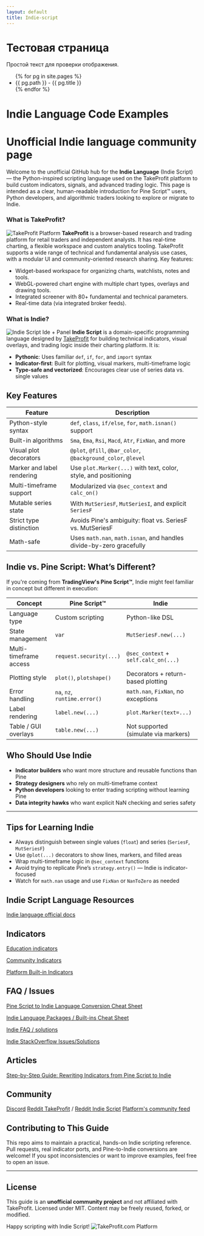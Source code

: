 ```yaml
---
layout: default
title: Indie-script
---
```


# Тестовая страница

Простой текст для проверки отображения.
<ul>
  {% for pg in site.pages %}
    <li>{{ pg.path }} - {{ pg.title }}</li>
  {% endfor %}
</ul>


# Indie Language Code Examples
# Unofficial Indie language community page

Welcome to the unofficial GitHub hub for the **Indie Language** (Indie Script) — the Python-inspired scripting language used on the TakeProfit platform to build custom indicators, signals, and advanced trading logic. This page is intended as a clear, human-readable introduction for Pine Script™ users, Python developers, and algorithmic traders looking to explore or migrate to Indie.

### What is TakeProfit?
![TakeProfit Platform](image-1.png)
**TakeProfit** is a browser-based research and trading platform for retail traders and independent analysts. It has real-time charting, a flexible workspace and custom analytics tooling. TakeProfit supports a wide range of technical and fundamental analysis use cases, with a modular UI and community-oriented research sharing. Key features:

* Widget-based workspace for organizing charts, watchlists, notes and tools.
* WebGL-powered chart engine with multiple chart types, overlays and drawing tools.
* Integrated screener with 80+ fundamental and technical parameters.
* Real-time data (via integrated broker feeds).

### What is Indie?
![Indie Script Ide + Panel](image-2.png)
**Indie Script** is a domain-specific programming language designed by [TakeProfit](https://takeprofit.com) for building technical indicators, visual overlays, and trading logic inside their charting platform. It is:

* **Pythonic**: Uses familiar `def`, `if`, `for`, and `import` syntax
* **Indicator-first**: Built for plotting, visual markers, multi-timeframe logic
* **Type-safe and vectorized**: Encourages clear use of series data vs. single values

## Key Features

| Feature | Description |
| ------- | ----------- |
| Python-style syntax | `def`, `class`, `if/else`, `for`, `math.isnan()` support |
| Built-in algorithms | `Sma`, `Ema`, `Rsi`, `Macd`, `Atr`, `FixNan`, and more |
| Visual plot decorators | `@plot`, `@fill`, `@bar_color`, `@background_color`, `@level` |
| Marker and label rendering | Use `plot.Marker(...)` with text, color, style, and positioning |
| Multi-timeframe support | Modularized via `@sec_context` and `calc_on()` |
| Mutable series state | With `MutSeriesF`, `MutSeriesI`, and explicit `SeriesF` |
| Strict type distinction | Avoids Pine's ambiguity: float vs. SeriesF vs. MutSeriesF |
| Math-safe | Uses `math.nan`, `math.isnan`, and handles divide-by-zero gracefully |

## Indie vs. Pine Script: What’s Different?

If you're coming from **TradingView's Pine Script™**, Indie might feel familiar in concept but different in execution:

| Concept | Pine Script™ | Indie |
| ------- | ------------ | ----- |
| Language type | Custom scripting | Python-like DSL |
| State management | `var` | `MutSeriesF.new(...)` |
| Multi-timeframe access | `request.security(...)` | `@sec_context` + `self.calc_on(...)` |
| Plotting style | `plot()`, `plotshape()` | Decorators + return-based plotting |
| Error handling | `na`, `nz`, `runtime.error()` | `math.nan`, `FixNan`, no exceptions |
| Label rendering | `label.new(...)` | `plot.Marker(text=...)` |
| Table / GUI overlays | `table.new(...)` | Not supported (simulate via markers) |

## Who Should Use Indie

* **Indicator builders** who want more structure and reusable functions than Pine
* **Strategy designers** who rely on multi-timeframe context
* **Python developers** looking to enter trading scripting without learning Pine
* **Data integrity hawks** who want explicit NaN checking and series safety

***

## Tips for Learning Indie

* Always distinguish between single values (`float`) and series (`SeriesF`, `MutSeriesF`)
* Use `@plot(...)` decorators to show lines, markers, and filled areas
* Wrap multi-timeframe logic in `@sec_context` functions
* Avoid trying to replicate Pine’s `strategy.entry()` — Indie is indicator-focused
* Watch for `math.nan` usage and use `FixNan` or `NanToZero` as needed

## Indie Script Language Resources

[Indie language official docs](https://takeprofit.com/docs/indie/What-is-Indie)

## Indicators

[Education indicators](https://github.com/pavkopavlo/Indie-language-code-examples/tree/master/indicators)

[Community Indicators](https://takeprofit.com/indicators)

[Platform Built-in Indicators](https://takeprofit.com/docs/indie/Code-examples/built-in-indicators)


## FAQ / Issues

[Pine Script to Indie Language Conversion Cheat Sheet](https://github.com/pavkopavlo/Indie-language-code-examples/tree/master/docs)

[Indie Language Packages / Built-ins Cheat Sheet](https://github.com/pavkopavlo/Indie-language-code-examples/tree/master/docs#indie-language-packages--built-ins-cheat-sheet)

[Indie FAQ / solutions](https://github.com/pavkopavlo/Indie-language-code-examples/blob/master/docs/indie-FAQ.md)

[Indie StackOverflow Issues/Solutions](https://stackoverflow.com/questions/tagged/indie)

## Articles

[Step-by-Step Guide: Rewriting Indicators from Pine Script to Indie](https://www.reddit.com/r/IndieLang/comments/1j4xss4/stepbystep_guide_rewriting_indicators_from_pine/)



## Community

[Discord](https://discord.gg/WVk8TjwU7p)
[Reddit TakeProfit](https://www.reddit.com/r/TakeProfit/) / [Reddit Indie Script](https://www.reddit.com/r/IndieLang/)
[Platform's community feed](https://takeprofit.com/feed)

## Contributing to This Guide

This repo aims to maintain a practical, hands-on Indie scripting reference. Pull requests, real indicator ports, and Pine-to-Indie conversions are welcome!
If you spot inconsistencies or want to improve examples, feel free to open an issue.

***

## License

This guide is an **unofficial community project** and not affiliated with TakeProfit.
Licensed under MIT. Content may be freely reused, forked, or modified.


Happy scripting with Indie Script!
![TakeProfit.com Platform](image.png)